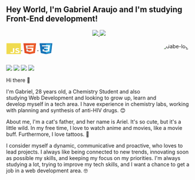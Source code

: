 ## Hey World, I'm Gabriel Araujo and I'm studying Front-End development!

<div align="center">
  <a href="https://github.com/gbmsaraujo">
  <img height="180em" src="https://github-readme-stats.vercel.app/api?username=gbmsaraujo&show_icons=true&theme=dracula&include_all_commits=true&count_private=true"/>
  <img height="180em" src="https://github-readme-stats.vercel.app/api/top-langs/?username=gbmsaraujo&layout=compact&langs_count=7&theme=dracula"/>
</div>
<div style="display: inline_block"><br>
  <img align="center" alt="Gabe-Js" height="30" width="40" src="https://raw.githubusercontent.com/devicons/devicon/master/icons/javascript/javascript-plain.svg">
  <img align="center" alt="Gabe-HTML" height="30" width="40" src="https://raw.githubusercontent.com/devicons/devicon/master/icons/html5/html5-original.svg">
  <img align="center" alt="Gabe-CSS" height="30" width="40" src="https://raw.githubusercontent.com/devicons/devicon/master/icons/css3/css3-original.svg">
  <img align="right" alt="Gabe-logo" height="150" style="border-radius:50px;" src="https://share-cdn.picrew.me/shareImg/org/202112/94097_B4ASqo04.png">
</div>
  
  ##
 
<div> 
  <a href="https://instagram.com/souogabzinho" target="_blank"><img src="https://img.shields.io/badge/-Instagram-%23E4405F?style=for-the-badge&logo=instagram&logoColor=white" target="_blank"></a>
 	<a href="https://www.twitter.com/ogabzinhodev" target="_blank"><img src="https://img.shields.io/badge/Twitter-1DA1F2?style=for-the-badge&logo=twitter&logoColor=white" target="_blank"></a>
  <a href = "mailto:gbmsaraujo@gmail.com"><img src="https://img.shields.io/badge/-Gmail-%23333?style=for-the-badge&logo=gmail&logoColor=white" target="_blank"></a>
  <a href="https://www.linkedin.com/in/gbmsaraujo" target="_blank"><img src="https://img.shields.io/badge/-LinkedIn-%230077B5?style=for-the-badge&logo=linkedin&logoColor=white" target="_blank"></a>
 
</div>

Hi there 👋

I'm Gabriel, 28 years old, a Chemistry Student and also studying Web Development and looking to grow up, learn and develop myself in a tech area. I have experience in chemistry labs, working with planning and synthesis of anti-HIV drugs. 😊

About me, I'm a cat's father, and her name is Ariel. It's so cute, but it's a little wild. In my free time, I love to watch anime and movies, like a movie buff. Furthermore, I love tattoos. 🎥

I consider myself a dynamic, communicative and proactive, who loves to lead projects. I always like being connected to new trends, innovating soon as possible my skills, and keeping my focus on my priorities. I'm always studying a lot, trying to improve my tech skills, and I want a chance to get a job in a web development area. 🤓
